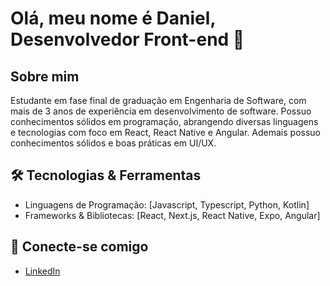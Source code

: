 # Olá, meu nome é Daniel, Desenvolvedor Front-end 👋

## Sobre mim
Estudante em fase final de graduação em Engenharia de Software, com mais de 3 anos de experiência em desenvolvimento de software. Possuo conhecimentos sólidos em programação, abrangendo diversas linguagens e tecnologias com foco em React, React Native e Angular. Ademais possuo conhecimentos sólidos e boas práticas em UI/UX.

## 🛠️ Tecnologias & Ferramentas
- Linguagens de Programação: [Javascript, Typescript, Python, Kotlin]
- Frameworks & Bibliotecas: [React, Next.js, React Native, Expo, Angular]

## 🔗 Conecte-se comigo
- [LinkedIn](https://www.linkedin.com/in/danielfreitasdev/)

<!-- Optional: Add any other sections or custom content you'd like to include -->
